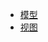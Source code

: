 * [<i class="icon-double-angle-right"></i> 模型](../class.model/index.html)
* [<i class="icon-double-angle-right"></i> 视图](../class.view/index.html) 